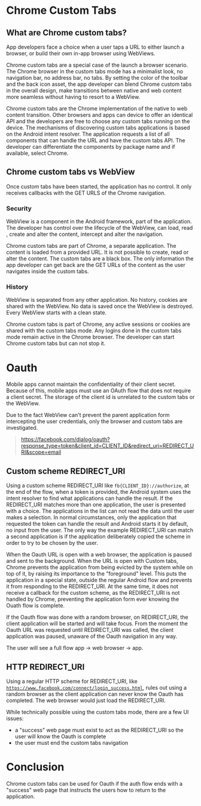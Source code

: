 # Chrome Custom Tabs

## What are Chrome custom tabs?

App developers face a choice when a user taps a URL to either launch a browser, or build their own in-app browser using WebViews.

Chrome custom tabs are a special case of the launch a browser scenario. The Chrome browser in the custom tabs mode has a minimalist look, no navigation bar, no address bar, no tabs. By setting the color of the toolbar and the back icon asset, the app developer can blend Chrome custom tabs in the overall design, make transitions between native and web content more seamless without having to resort to a WebView.

Chrome custom tabs are the Chrome implementation of the native to web content transition. Other browsers and apps can device to offer an identical API and the developers are free to choose any custom tabs running on the device. The mechanisms of discovering custom tabs applications is based on the Android intent resolver. The application requests a list of all components that can handle the URL and have the custom tabs API. The developer can differentiate the components by package name and if available, select Chrome.

## Chrome custom tabs vs WebView

Once custom tabs have been started, the application has no control. It only receives callbacks with the GET URLS of the Chrome navigation.

### Security
WebView is a component in the Android framework, part of the application. The developer has control over the lifecycle of the WebView, can load, read , create and alter the content, intercept and alter the navigation.

Chrome custom tabs are part of Chrome, a separate application. The content is loaded from a provided URL. It is not possible to create, read or alter the content. The custom tabs are a black box. The only information the app developer can get back are the GET URLs of the content as the user navigates inside the custom tabs.

### History
WebView is separated from any other application. No history, cookies are shared with the WebView. No data is saved once the WebView is destroyed. Every WebView starts with a clean state.

Chrome custom tabs is part of Chrome, any active sessions or cookies are shared with the custom tabs mode. Any logins done in the custom tabs mode remain active in the Chrome browser. The developer can start Chrome custom tabs but can not stop it.

# Oauth

Mobile apps cannot maintain the confidentiality of their client secret. Because of this, mobile apps must use an OAuth flow that does not require a client secret. The storage of the client id is unrelated to the custom tabs or the WebView.

Due to the fact WebView can't prevent the parent application form intercepting the user credentials, only the browser and custom tabs are investigated.

>https://facebook.com/dialog/oauth?response_type=token&client_id=CLIENT_ID&redirect_uri=REDIRECT_URI&scope=email

## Custom scheme REDIRECT_URI

Using a custom scheme REDIRECT_URI like <code>fb{CLIENT_ID}://authorize</code>, at the end of the flow, when a token is provided, the Android system uses the intent resolver to find what applications can handle the result. If the REDIRECT_URI matches more than one application, the user is presented with a choice. The applications in the list can not read the data until the user makes a selection. In normal circumstances, only the application  that requested the token can handle the result and Android starts it by default, no input from the user. The only way the example REDIRECT_URI can match a second application is if the application deliberately copied the scheme in order to try to be chosen by the user.

When the Oauth URL is open with a web browser, the application is paused and sent to the background. When the URL is open with Custom tabs, Chrome prevents the application from being evicted by the system while on top of it, by raising its importance to the "foreground" level. This puts the application in a special state, outside the regular Android flow and prevents it from responding to the REDIRECT_URI. At the same time, it does not receive a callback for the custom scheme, as the REDIRECT_URI is not handled by Chrome, preventing the application form ever knowing the Ouath flow is complete.

If the Oauth flow was done with a random browser, on REDIRECT_URI, the client application will be started and will take focus. From the moment the Oauth URL was requested until REDIRECT_URI was called, the client application was paused, unaware of the Oauth navigation in any way.

The user will see a full flow app -> web browser -> app.

## HTTP REDIRECT_URI

Using a regular HTTP scheme for REDIRECT_URI, like <code>https://www.facebook.com/connect/login_success.html</code>, rules out using a random browser as the client application can never know the Oauth has completed. The web browser would just load the REDIRECT_URI.

While technically possible using the custom tabs mode, there are a few UI issues:

- a "success" web page must exist to act as the REDIRECT_URI so the user will know the Oauth is complete
- the user must end the custom tabs navigation

# Conclusion

Chrome custom tabs can be used for Oauth if the auth flow ends with a "success" web page that instructs the users how to return to the application.
